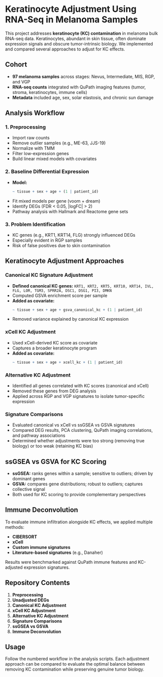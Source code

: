 # Keratinocyte Adjustment Using RNA-Seq in Melanoma Samples

This project addresses **keratinocyte (KC) contamination** in melanoma bulk RNA-seq data. Keratinocytes, abundant in skin tissue, often dominate expression signals and obscure tumor-intrinsic biology. We implemented and compared several approaches to adjust for KC effects.

## Cohort

- **97 melanoma samples** across stages: Nevus, Intermediate, MIS, RGP, and VGP
- **RNA-seq counts** integrated with QuPath imaging features (tumor, stroma, keratinocytes, immune cells)
- **Metadata** included age, sex, solar elastosis, and chronic sun damage

## Analysis Workflow

### 1. Preprocessing
- Import raw counts
- Remove outlier samples (e.g., ME-63, JJS-19)
- Normalize with TMM
- Filter low-expression genes
- Build linear mixed models with covariates

### 2. Baseline Differential Expression
- **Model:**
  ```r
  ~ tissue + sex + age + (1 | patient_id)
  ```
- Fit mixed models per gene (voom + dream)
- Identify DEGs (FDR < 0.05, |logFC| > 2)
- Pathway analysis with Hallmark and Reactome gene sets

### 3. Problem Identification
- KC genes (e.g., KRT1, KRT14, FLG) strongly influenced DEGs
- Especially evident in RGP samples
- Risk of false positives due to skin contamination

## Keratinocyte Adjustment Approaches

### Canonical KC Signature Adjustment
- **Defined canonical KC genes:**
  `KRT1, KRT2, KRT5, KRT10, KRT14, IVL, FLG, LOR, TGM3, SPRR2A, DSC1, DSG1, PI3, DMKN`
- Computed GSVA enrichment score per sample
- **Added as covariate:**
  ```r
  ~ tissue + sex + age + gsva_canonical_kc + (1 | patient_id)
  ```
- Removed variance explained by canonical KC expression

### xCell KC Adjustment
- Used xCell-derived KC score as covariate
- Captures a broader keratinocyte program
- **Added as covariate:**
  ```r
  ~ tissue + sex + age + xcell_kc + (1 | patient_id)
  ```

### Alternative KC Adjustment
- Identified all genes correlated with KC scores (canonical and xCell)
- Removed these genes from DEG analysis
- Applied across RGP and VGP signatures to isolate tumor-specific expression

### Signature Comparisons
- Evaluated canonical vs xCell vs ssGSEA vs GSVA signatures
- Compared DEG results, PCA clustering, QuPath imaging correlations, and pathway associations
- Determined whether adjustments were too strong (removing true biology) or too weak (retaining KC bias)

## ssGSEA vs GSVA for KC Scoring

- **ssGSEA:** ranks genes within a sample; sensitive to outliers; driven by dominant genes
- **GSVA:** compares gene distributions; robust to outliers; captures collective signal
- Both used for KC scoring to provide complementary perspectives

## Immune Deconvolution

To evaluate immune infiltration alongside KC effects, we applied multiple methods:

- **CIBERSORT**
- **xCell**
- **Custom immune signatures**
- **Literature-based signatures** (e.g., Danaher)

Results were benchmarked against QuPath immune features and KC-adjusted expression signatures.

## Repository Contents

1. **Preprocessing**
2. **Unadjusted DEGs**
3. **Canonical KC Adjustment**
4. **xCell KC Adjustment**
5. **Alternative KC Adjustment**
6. **Signature Comparisons**
7. **ssGSEA vs GSVA**
8. **Immune Deconvolution**

## Usage

Follow the numbered workflow in the analysis scripts. Each adjustment approach can be compared to evaluate the optimal balance between removing KC contamination while preserving genuine tumor biology.
